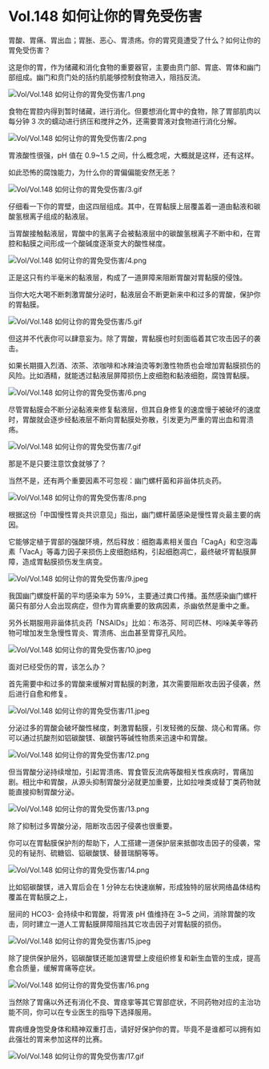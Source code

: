 # Vol.148 如何让你的胃免受伤害

胃酸、胃痛、胃出血；胃胀、恶心、胃溃疡。你的胃究竟遭受了什么？如何让你的胃免受伤害？

这是你的胃，作为储藏和消化食物的重要器官，主要由贲门部、胃底、胃体和幽门部组成。幽门和贲门处的括约肌能够控制食物进入，阻挡反流。

![Vol/Vol.148 如何让你的胃免受伤害/1.png](https://file.hsyhx.top/iPaperClipICU/web/assets/image/文字稿/Vol/Vol.148%20如何让你的胃免受伤害/1.png?imageMogr2/format/avif)

食物在胃腔内得到暂时储藏，进行消化。但要想消化胃中的食物，除了胃部肌肉以每分钟 3 次的蠕动进行挤压和搅拌之外，还需要胃液对食物进行消化分解。

![Vol/Vol.148 如何让你的胃免受伤害/2.png](https://file.hsyhx.top/iPaperClipICU/web/assets/image/文字稿/Vol/Vol.148%20如何让你的胃免受伤害/2.png?imageMogr2/format/avif)

胃液酸性很强，pH 值在 0.9\~1.5 之间，什么概念呢，大概就是这样，还有这样。

如此恐怖的腐蚀能力，为什么你的胃偏偏能安然无恙？

![Vol/Vol.148 如何让你的胃免受伤害/3.gif](https://file.hsyhx.top/iPaperClipICU/web/assets/image/文字稿/Vol/Vol.148%20如何让你的胃免受伤害/3.gif?imageMogr2/format/avif)

仔细看一下你的胃壁，由这四层组成。其中，在胃黏膜上层覆盖着一道由黏液和碳酸氢根离子组成的黏液层。

当胃酸接触黏液层，胃酸中的氢离子会被黏液层中的碳酸氢根离子不断中和，在胃腔和黏膜之间形成一个酸碱度逐渐变大的酸性梯度。

![Vol/Vol.148 如何让你的胃免受伤害/4.png](https://file.hsyhx.top/iPaperClipICU/web/assets/image/文字稿/Vol/Vol.148%20如何让你的胃免受伤害/4.png?imageMogr2/format/avif)

正是这只有约半毫米的黏液层，构成了一道屏障来阻断胃酸对胃黏膜的侵蚀。

当你大吃大喝不断刺激胃酸分泌时，黏液层会不断更新来中和过多的胃酸，保护你的胃黏膜。

![Vol/Vol.148 如何让你的胃免受伤害/5.gif](https://file.hsyhx.top/iPaperClipICU/web/assets/image/文字稿/Vol/Vol.148%20如何让你的胃免受伤害/5.gif?imageMogr2/format/avif)

但这并不代表你可以肆意妄为。除了胃酸，胃黏膜也时刻面临着其它攻击因子的袭击。

如果长期摄入烈酒、浓茶、浓咖啡和冰辣油烫等刺激性物质也会增加胃黏膜损伤的风险。比如酒精，就能透过黏液层屏障损伤上皮细胞和黏液细胞，腐蚀胃黏膜。

![Vol/Vol.148 如何让你的胃免受伤害/6.png](https://file.hsyhx.top/iPaperClipICU/web/assets/image/文字稿/Vol/Vol.148%20如何让你的胃免受伤害/6.png?imageMogr2/format/avif)

尽管胃黏膜会不断分泌黏液来修复黏液层，但其自身修复的速度慢于被破坏的速度时，胃酸就会逐步经黏液层不断向胃黏膜处弥散，引发更为严重的胃出血和胃溃疡。

![Vol/Vol.148 如何让你的胃免受伤害/7.gif](https://file.hsyhx.top/iPaperClipICU/web/assets/image/文字稿/Vol/Vol.148%20如何让你的胃免受伤害/7.gif?imageMogr2/format/avif)

那是不是只要注意饮食就够了？

当然不是，还有两个重要因素不可忽视：幽门螺杆菌和非甾体抗炎药。

![Vol/Vol.148 如何让你的胃免受伤害/8.png](https://file.hsyhx.top/iPaperClipICU/web/assets/image/文字稿/Vol/Vol.148%20如何让你的胃免受伤害/8.png?imageMogr2/format/avif)

根据这份「中国慢性胃炎共识意见」指出，幽门螺杆菌感染是慢性胃炎最主要的病因。

它能够定植于胃部的强酸环境，然后释放：细胞毒素相关蛋白「CagA」和空泡毒素「VacA」等毒力因子来损伤上皮细胞结构，引起细胞凋亡，最终破坏胃黏膜屏障，造成胃黏膜损伤发生病变。

![Vol/Vol.148 如何让你的胃免受伤害/9.jpeg](https://file.hsyhx.top/iPaperClipICU/web/assets/image/文字稿/Vol/Vol.148%20如何让你的胃免受伤害/9.jpeg?imageMogr2/format/avif)

我国幽门螺旋杆菌的平均感染率为 59%，主要通过粪口传播。虽然感染幽门螺杆菌只有部分人会出现病症，但作为胃病重要的致病因素，杀幽依然是重中之重。

另外长期服用非甾体抗炎药「NSAIDs」比如：布洛芬、阿司匹林、吲哚美辛等药物可增加发生急慢性胃炎、胃溃疡、出血甚至胃穿孔风险。

![Vol/Vol.148 如何让你的胃免受伤害/10.jpeg](https://file.hsyhx.top/iPaperClipICU/web/assets/image/文字稿/Vol/Vol.148%20如何让你的胃免受伤害/10.jpeg?imageMogr2/format/avif)

面对已经受伤的胃，该怎么办？

首先需要中和过多的胃酸来缓解对胃黏膜的刺激，其次需要阻断攻击因子侵袭，然后进行自愈和修复。

![Vol/Vol.148 如何让你的胃免受伤害/11.jpeg](https://file.hsyhx.top/iPaperClipICU/web/assets/image/文字稿/Vol/Vol.148%20如何让你的胃免受伤害/11.jpeg?imageMogr2/format/avif)

分泌过多的胃酸会破坏酸性梯度，刺激胃黏膜，引发轻微的反酸、烧心和胃痛。你可以通过抗酸剂如铝碳酸镁、碳酸钙等碱性物质来迅速中和胃酸。

![Vol/Vol.148 如何让你的胃免受伤害/12.png](https://file.hsyhx.top/iPaperClipICU/web/assets/image/文字稿/Vol/Vol.148%20如何让你的胃免受伤害/12.png?imageMogr2/format/avif)

但当胃酸分泌持续增加，引起胃溃疡、胃食管反流病等酸相关性疾病时，胃痛加剧。相比中和胃酸，从源头抑制胃酸分泌就更加重要，比如拉唑类或替丁类药物就能直接抑制胃酸分泌。

![Vol/Vol.148 如何让你的胃免受伤害/13.png](https://file.hsyhx.top/iPaperClipICU/web/assets/image/文字稿/Vol/Vol.148%20如何让你的胃免受伤害/13.png?imageMogr2/format/avif)

除了抑制过多胃酸分泌，阻断攻击因子侵袭也很重要。

你可以在胃黏膜保护剂的帮助下，人工搭建一道保护层来抵御攻击因子的侵袭，常见的有铋剂、硫糖铝、铝碳酸镁、替普瑞酮等等。

![Vol/Vol.148 如何让你的胃免受伤害/14.png](https://file.hsyhx.top/iPaperClipICU/web/assets/image/文字稿/Vol/Vol.148%20如何让你的胃免受伤害/14.png?imageMogr2/format/avif)

比如铝碳酸镁，进入胃后会在 1 分钟左右快速崩解，形成独特的层状网络晶体结构覆盖在胃黏膜之上，

层间的 HCO3- 会持续中和胃酸，将胃液 pH 值维持在 3\~5 之间，消除胃酸的攻击，同时建立一道人工胃黏膜屏障阻挡其它攻击因子对胃黏膜的损伤。

![Vol/Vol.148 如何让你的胃免受伤害/15.jpeg](https://file.hsyhx.top/iPaperClipICU/web/assets/image/文字稿/Vol/Vol.148%20如何让你的胃免受伤害/15.jpeg?imageMogr2/format/avif)

除了提供保护层外，铝碳酸镁还能加速胃壁上皮组织修复和新生血管的生成，提高愈合质量，缓解胃痛等症状。

![Vol/Vol.148 如何让你的胃免受伤害/16.png](https://file.hsyhx.top/iPaperClipICU/web/assets/image/文字稿/Vol/Vol.148%20如何让你的胃免受伤害/16.png?imageMogr2/format/avif)

当然除了胃痛以外还有消化不良、胃痉挛等其它胃部症状，不同药物对应的主治功能不同，你可以在专业医生的指导下选择服用。

胃病缠身饱受身体和精神双重打击，请好好保护你的胃。毕竟不是谁都可以拥有如此强壮的胃来参加这样的比赛。

![Vol/Vol.148 如何让你的胃免受伤害/17.gif](https://file.hsyhx.top/iPaperClipICU/web/assets/image/文字稿/Vol/Vol.148%20如何让你的胃免受伤害/17.gif?imageMogr2/format/avif)
